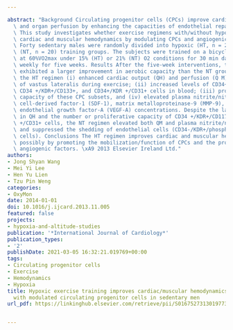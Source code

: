 ---
abstract: "Background Circulating progenitor cells (CPCs) improve cardiovascular function\
  \ and organ perfusion by enhancing the capacities of endothelial repair and neovasculogenesis.\
  \ This study investigates whether exercise regimens with/without hypoxia affect\
  \ cardiac and muscular hemodynamics by modulating CPCs and angiogenic factors. Methods\
  \ Forty sedentary males were randomly divided into hypoxic (HT, n = 20) and normoxic\
  \ (NT, n = 20) training groups. The subjects were trained on a bicycle ergometer\
  \ at 60%VO2max under 15% (HT) or 21% (NT) O2 conditions for 30 min daily, five days\
  \ weekly for five weeks. Results After the five-week interventions, the HT group\
  \ exhibited a larger improvement in aerobic capacity than the NT group. Furthermore,\
  \ the HT regimen (i) enhanced cardiac output (QH) and perfusion (Q M)/oxygenation\
  \ of vastus lateralis during exercise; (ii) increased levels of CD34+/KDR+/CD117+,\
  \ CD34 +/KDR+/CD133+, and CD34+/KDR +/CD31+ cells in blood; (iii) promoted the proliferative\
  \ capacity of these CPC subsets, and (iv) elevated plasma nitrite/nitrate, stromal\
  \ cell-derived factor-1 (SDF-1), matrix metalloproteinase-9 (MMP-9), and vascular\
  \ endothelial growth factor-A (VEGF-A) concentrations. Despite the lack of changes\
  \ in QH and the number or proliferative capacity of CD34 +/KDR+/CD117+ or CD34+/KDR\
  \ +/CD31+ cells, the NT regimen elevated both QM and plasma nitrite/nitrate levels\
  \ and suppressed the shedding of endothelial cells (CD34-/KDR+/phosphatidylserine+\
  \ cells). Conclusions The HT regimen improves cardiac and muscular hemodynamic adaptations,\
  \ possibly by promoting the mobilization/function of CPCs and the production of\
  \ angiogenic factors. \xA9 2013 Elsevier Ireland Ltd."
authors:
- Jong Shyan Wang
- Mei Yi Lee
- Hen Yu Lien
- Tzu Pin Weng
categories:
- OxyMon
date: 2014-01-01
doi: 10.1016/j.ijcard.2013.11.005
featured: false
projects:
- hypoxia-and-altitude-studies
publication: '*International Journal of Cardiology*'
publication_types:
- '2'
publishDate: 2021-03-05 16:32:21.019769+00:00
tags:
- Circulating progenitor cells
- Exercise
- Hemodynamics
- Hypoxia
title: Hypoxic exercise training improves cardiac/muscular hemodynamics and is associated
  with modulated circulating progenitor cells in sedentary men
url_pdf: https://linkinghub.elsevier.com/retrieve/pii/S0167527313019773 http://dx.doi.org/10.1016/j.ijcard.2013.11.005

---
